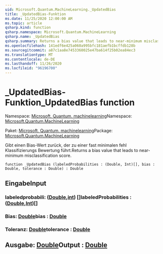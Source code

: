 ```yaml
---
uid: Microsoft.Quantum.MachineLearning._UpdatedBias
title: _UpdatedBias-Funktion
ms.date: 11/25/2020 12:00:00 AM
ms.topic: article
qsharp.kind: function
qsharp.namespace: Microsoft.Quantum.MachineLearning
qsharp.name: _UpdatedBias
qsharp.summary: Returns a bias value that leads to near-minimum misclassification score.
ms.openlocfilehash: 141edf6e425a060a995bfc181aefb1bcffdb128b
ms.sourcegitcommit: a87c1aa8e7453360025e47ba614f25b02ea84ec3
ms.translationtype: MT
ms.contentlocale: de-DE
ms.lasthandoff: 11/26/2020
ms.locfileid: "96196700"
---
```

# <a name="_updatedbias-function"></a><span data-ttu-id="605cd-102">_UpdatedBias-Funktion</span><span class="sxs-lookup"><span data-stu-id="605cd-102">_UpdatedBias function</span></span>

<span data-ttu-id="605cd-103">Namespace: [Microsoft. Quantum. machinelearning](xref:Microsoft.Quantum.MachineLearning)</span><span class="sxs-lookup"><span data-stu-id="605cd-103">Namespace: [Microsoft.Quantum.MachineLearning](xref:Microsoft.Quantum.MachineLearning)</span></span>

<span data-ttu-id="605cd-104">Paket: [Microsoft. Quantum. machinelearning](https://nuget.org/packages/Microsoft.Quantum.MachineLearning)</span><span class="sxs-lookup"><span data-stu-id="605cd-104">Package: [Microsoft.Quantum.MachineLearning](https://nuget.org/packages/Microsoft.Quantum.MachineLearning)</span></span>


<span data-ttu-id="605cd-105">Gibt einen Bias-Wert zurück, der zu einer fast minimalen fehl Klassifizierungs Bewertung führt.</span><span class="sxs-lookup"><span data-stu-id="605cd-105">Returns a bias value that leads to near-minimum misclassification score.</span></span>

```qsharp
function _UpdatedBias (labeledProbabilities : (Double, Int)[], bias : Double, tolerance : Double) : Double
```


## <a name="input"></a><span data-ttu-id="605cd-106">Eingabe</span><span class="sxs-lookup"><span data-stu-id="605cd-106">Input</span></span>

### <a name="labeledprobabilities--doubleint"></a><span data-ttu-id="605cd-107">labeledprobabili: ([Double](xref:microsoft.quantum.lang-ref.double),[int](xref:microsoft.quantum.lang-ref.int)) []</span><span class="sxs-lookup"><span data-stu-id="605cd-107">labeledProbabilities : ([Double](xref:microsoft.quantum.lang-ref.double),[Int](xref:microsoft.quantum.lang-ref.int))[]</span></span>




### <a name="bias--double"></a><span data-ttu-id="605cd-108">Bias: [Double](xref:microsoft.quantum.lang-ref.double)</span><span class="sxs-lookup"><span data-stu-id="605cd-108">bias : [Double](xref:microsoft.quantum.lang-ref.double)</span></span>




### <a name="tolerance--double"></a><span data-ttu-id="605cd-109">Toleranz: [Double](xref:microsoft.quantum.lang-ref.double)</span><span class="sxs-lookup"><span data-stu-id="605cd-109">tolerance : [Double](xref:microsoft.quantum.lang-ref.double)</span></span>





## <a name="output--double"></a><span data-ttu-id="605cd-110">Ausgabe: [Double](xref:microsoft.quantum.lang-ref.double)</span><span class="sxs-lookup"><span data-stu-id="605cd-110">Output : [Double](xref:microsoft.quantum.lang-ref.double)</span></span>

